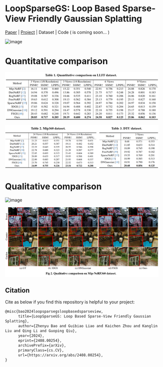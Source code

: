 # LoopSparseGS: Loop Based Sparse-View Friendly Gaussian Splatting

[Paper](https://arxiv.org/abs/2408.00254) | [Project](https://zhenybao.github.io/LoopSparseGS) | Dataset | Code ( is coming soon... )

![image](assets/comparison.gif)



# Quantitative comparison

![image](assets/metrix1.png)



![image](assets/metrix2.png)



# Qualitative comparison

![image](assets/visual1.png)



![image](assets/visual2.png)



## Citation

Cite as below if you find this repository is helpful to your project:
```
@misc{bao2024loopsparsegsloopbasedsparseview,
      title={LoopSparseGS: Loop Based Sparse-View Friendly Gaussian Splatting}, 
      author={Zhenyu Bao and Guibiao Liao and Kaichen Zhou and Kanglin Liu and Qing Li and Guoping Qiu},
      year={2024},
      eprint={2408.00254},
      archivePrefix={arXiv},
      primaryClass={cs.CV},
      url={https://arxiv.org/abs/2408.00254}, 
}
```